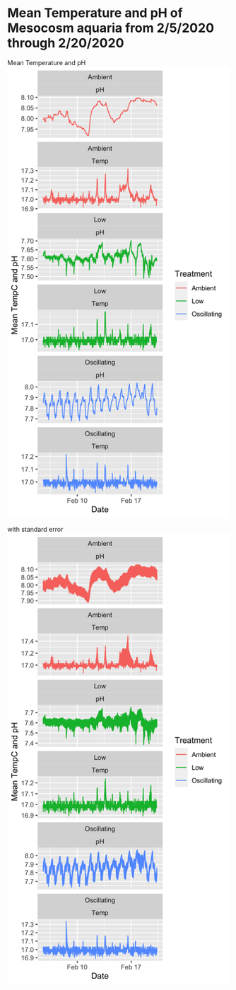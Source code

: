 # Mean Temperature and pH of Mesocosm aquaria from 2/5/2020 through 2/20/2020

Mean Temperature and pH
![Mean Temperature and pH](https://github.com/SilbigerLab/Mesocosm_Environmental_Data/blob/master/Output/20200607/plot.png)

with standard error  
![Mean Temperature and pH with SE](https://github.com/SilbigerLab/Mesocosm_Environmental_Data/blob/master/Output/20200607/plot_error.png)
